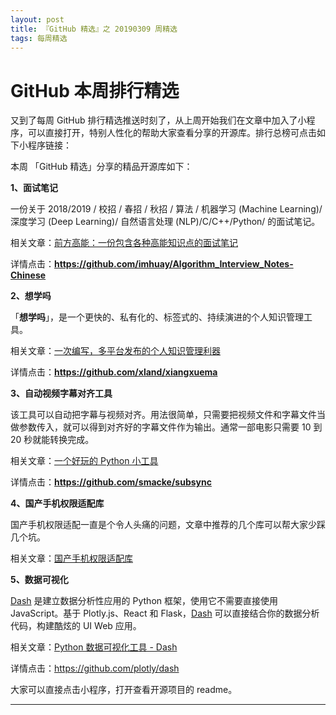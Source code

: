 ```yaml
---
layout: post
title: 『GitHub 精选』之 20190309 周精选
tags: 每周精选
---
```




# GitHub 本周排行精选

又到了每周 GitHub 排行精选推送时刻了，从上周开始我们在文章中加入了小程序，可以直接打开，特别人性化的帮助大家查看分享的开源库。排行总榜可点击如下小程序链接：



本周 「GitHub 精选」分享的精品开源库如下：

**1、面试笔记**

一份关于 2018/2019 / 校招 / 春招 / 秋招 / 算法 / 机器学习 (Machine Learning)/ 深度学习 (Deep Learning)/ 自然语言处理 (NLP)/C/C++/Python/ 的面试笔记。

相关文章：[前方高能：一份包含各种高能知识点的面试笔记](https://mp.weixin.qq.com/s?__biz=MzA3MzE4ODY0Mg==&mid=2455983430&idx=1&sn=6c1fc56e2754c70bd1e0ee5360dfc5fc&chksm=8885210bbff2a81dd8a7c44a08845ea5bb47d42f8a4b7a502f04714e2999703c9a3d026828c9&token=954023827&lang=zh_CN#rd)

详情点击：**https://github.com/imhuay/Algorithm_Interview_Notes-Chinese**

**2、想学吗**

「**想学吗**」，是一个更快的、私有化的、标签式的、持续演进的个人知识管理工具。

相关文章：[一次编写，多平台发布的个人知识管理利器](https://mp.weixin.qq.com/s?__biz=MzA3MzE4ODY0Mg==&mid=2455983438&idx=1&sn=326aa287d350a792eca5697198f6c734&chksm=88852103bff2a81536755df54dec0c81a4fbff0e6715d1370d59e9824b7f63b869b8e8f2f9a5&token=954023827&lang=zh_CN#rd)

详情点击：**https://github.com/xland/xiangxuema**

**3、自动视频字幕对齐工具**

该工具可以自动把字幕与视频对齐。用法很简单，只需要把视频文件和字幕文件当做参数传入，就可以得到对齐好的字幕文件作为输出。通常一部电影只需要 10 到 20 秒就能转换完成。

相关文章：[一个好玩的 Python 小工具](https://mp.weixin.qq.com/s?__biz=MzA3MzE4ODY0Mg==&mid=2455983443&idx=1&sn=718c8ac9636d0e40f6a9f52992e0f6b4&chksm=8885211ebff2a808bab2812c650273962c03d9067c03d5f79788095e8b3f89dea766a3dbeaa4&token=954023827&lang=zh_CN#rd)

详情点击：**https://github.com/smacke/subsync**

**4、国产手机权限适配库**

国产手机权限适配一直是个令人头痛的问题，文章中推荐的几个库可以帮大家少踩几个坑。

相关文章：[国产手机权限适配库](https://mp.weixin.qq.com/s?__biz=MzA3MzE4ODY0Mg==&mid=2455983448&idx=1&sn=8ce2bff0c801b884fc3593774857c676&chksm=88852115bff2a803425769c518c76bda300329410e3c5684dbe3627031d2eef27f5b29ce01b2&token=954023827&lang=zh_CN#rd)

**5、数据可视化**

[Dash](https://mp.weixin.qq.com/s?__biz=MzA3MzE4ODY0Mg==&mid=2455983454&idx=1&sn=b7b62c4fbfdbec0be2cd4ab2104685bf&chksm=88852113bff2a805b8470e65bbad8306d361470f3d168fa4f2045efe84619c068026b74abbfa&token=954023827&lang=zh_CN) 是建立数据分析性应用的 Python 框架，使用它不需要直接使用 JavaScript。基于 Plotly.js、React 和 Flask，[Dash](https://mp.weixin.qq.com/s?__biz=MzA3MzE4ODY0Mg==&mid=2455983454&idx=1&sn=b7b62c4fbfdbec0be2cd4ab2104685bf&chksm=88852113bff2a805b8470e65bbad8306d361470f3d168fa4f2045efe84619c068026b74abbfa&token=954023827&lang=zh_CN) 可以直接结合你的数据分析代码，构建酷炫的 UI Web 应用。

相关文章：[Python 数据可视化工具 - Dash](https://mp.weixin.qq.com/s?__biz=MzA3MzE4ODY0Mg==&mid=2455983454&idx=1&sn=b7b62c4fbfdbec0be2cd4ab2104685bf&chksm=88852113bff2a805b8470e65bbad8306d361470f3d168fa4f2045efe84619c068026b74abbfa&token=954023827&lang=zh_CN#rd)

详情点击：https://github.com/plotly/dash

大家可以直接点击小程序，打开查看开源项目的 readme。

------

